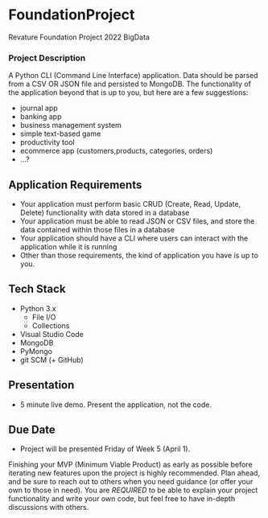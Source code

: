 # FoundationProject
Revature Foundation Project 2022 BigData

### Project Description
A Python CLI (Command Line Interface) application.  Data should be parsed from a CSV OR JSON file and persisted to MongoDB.  The functionality of the application beyond that is up to you, but here are a few suggestions:
- journal app
- banking app
- business management system
- simple text-based game
- productivity tool
- ecommerce app (customers,products, categories, orders)
- ...?

## Application Requirements
- Your application must perform basic CRUD (Create, Read, Update, Delete) functionality with data stored in a database
- Your application must be able to read JSON or CSV files, and store the data contained within those files in a database
- Your application should have a CLI where users can interact with the application while it is running
- Other than those requirements, the kind of application you have is up to you.

## Tech Stack
- Python 3.x
  - File I/O
  - Collections
- Visual Studio Code
- MongoDB
- PyMongo
- git SCM (+ GitHub)

## Presentation
- 5 minute live demo.  Present the application, not the code.

## Due Date
- Project will be presented Friday of Week 5 (April 1).

Finishing your MVP (Minimum Viable Product) as early as possible before iterating new features upon the project is highly recommended.  Plan ahead, and be sure to reach out to others when you need guidance (or offer your own to those in need).  You are *REQUIRED* to be able to explain your project functionality and write your own code, but feel free to have in-depth discussions with others.